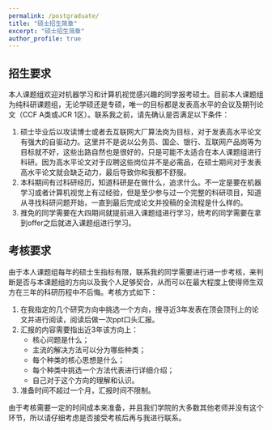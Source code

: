 ```yaml
---
permalink: /postgraduate/
title: "硕士招生简章"
excerpt: "硕士招生简章"
author_profile: true
---
```


## 招生要求

本人课题组欢迎对机器学习和计算机视觉感兴趣的同学报考硕士。目前本人课题组为纯科研课题组，无论学硕还是专硕，唯一的目标都是发表高水平的会议及期刊论文（CCF A类或JCR 1区）。联系我之前，请先确认是否满足以下条件：

1. 硕士毕业后以攻读博士或者去互联网大厂算法岗为目标，对于发表高水平论文有强大的自驱动力。这里并不是说以公务员、国企、银行、互联网产品岗等为目标就不好，这些出路自然也是很好的，只是可能不太适合在本人课题组进行科研。因为高水平论文对于应聘这些岗位并不是必需品，在硕士期间对于发表高水平论文就会缺乏动力，最后导致你和我都不舒服。
2. 本科期间有过科研经历，知道科研是在做什么，追求什么。不一定是要在机器学习或者计算机视觉上有过经验，但是至少参与过一个完整的科研项目，知道从寻找科研问题开始，一直到最后完成论文并投稿的全流程是什么样的。
3. 推免的同学需要在大四期间就提前进入课题组进行学习，统考的同学需要在拿到offer之后就进入课题组进行学习。

## 考核要求

由于本人课题组每年的硕士生指标有限，联系我的同学需要进行进一步考核，来判断是否与本课题组的方向以及我个人足够契合，从而可以在最大程度上使得师生双方在三年的科研历程中不后悔。考核方式如下：

1. 在我指定的几个研究方向中挑选一个方向，搜寻近3年发表在顶会顶刊上的论文并进行阅读，阅读后做一次ppt口头汇报。
2. 汇报的内容需要指出近3年该方向上：
   * 核心问题是什么；
   * 主流的解决方法可以分为哪些种类；
   * 每个种类的核心思想是什么；
   * 每个种类中挑选一个方法代表进行详细介绍；
   * 自己对于这个方向的理解和认识。
3. 准备时间不超过一个月，汇报时间不限制。

由于考核需要一定的时间成本来准备，并且我们学院的大多数其他老师并没有这个环节，所以请仔细考虑是否接受考核后再与我进行联系。